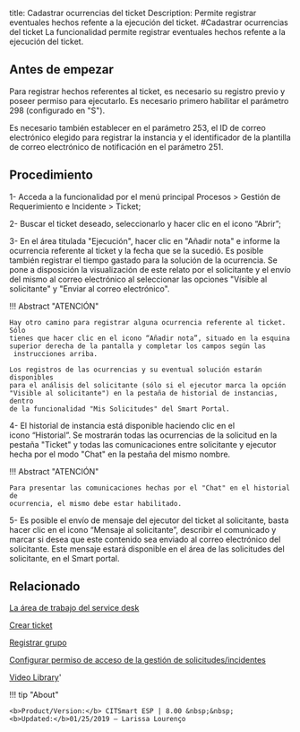 title:  Cadastrar ocurrencias del ticket 
Description: Permite registrar eventuales hechos refente a la ejecución del ticket.
#Cadastrar ocurrencias del ticket
La funcionalidad permite registrar eventuales hechos refente a la ejecución del ticket.

Antes de empezar
----------------

Para registrar hechos referentes al ticket, es necesario su registro previo y
poseer permiso para ejecutarlo. Es necesario primero habilitar el parámetro 298
(configurado en "S").

Es necesario también establecer en el parámetro 253, el ID de correo electrónico
elegido para registrar la instancia y el identificador de la plantilla de correo
electrónico de notificación en el parámetro 251.

Procedimiento
-------------

1-  Acceda a la funcionalidad por el menú principal Procesos \> Gestión de
    Requerimiento e Incidente \> Ticket;

2-  Buscar el ticket deseado, seleccionarlo y hacer clic en el icono “Abrir”;

3-  En el área titulada "Ejecución", hacer clic en "Añadir nota" e informe la
    ocurrencia referente al ticket y la fecha que se la sucedió. Es posible
    también registrar el tiempo gastado para la solución de la ocurrencia. Se
    pone a disposición la visualización de este relato por el solicitante y el
    envío del mismo al correo electrónico al seleccionar las opciones "Vísible
    al solicitante" y "Enviar al correo electrónico".

!!! Abstract "ATENCIÓN"

    Hay otro camino para registrar alguna ocurrencia referente al ticket. Sólo
    tienes que hacer clic en el icono “Añadir nota”, situado en la esquina
    superior derecha de la pantalla y completar los campos según las
     instrucciones arriba.

    Los registros de las ocurrencias y su eventual solución estarán disponibles
    para el análisis del solicitante (sólo si el ejecutor marca la opción
    "Visible al solicitante") en la pestaña de historial de instancias, dentro
    de la funcionalidad "Mis Solicitudes" del Smart Portal.

4-  El historial de instancia está disponible haciendo clic en el
    icono “Historial”. Se mostrarán todas las ocurrencias de la solicitud en la
    pestaña "Ticket" y todas las comunicaciones entre solicitante y ejecutor
    hecha por el modo "Chat" en la pestaña del mismo nombre.

!!! Abstract "ATENCIÓN"

    Para presentar las comunicaciones hechas por el "Chat" en el historial de
    ocurrencia, el mismo debe estar habilitado.

5-  Es posible el envío de mensaje del ejecutor del ticket al solicitante, basta
    hacer clic en el icono “Mensaje al solicitante”, describir el comunicado y
    marcar si desea que este contenido sea enviado al correo electrónico del
    solicitante. Este mensaje estará disponible en el área de las solicitudes
    del solicitante, en el Smart portal.


Relacionado
-----------

[La área de trabajo del service desk](/es-es/citsmart-esp-8/processes/tickets/use/desktop-of-service-desk.html)

[Crear ticket](/es-es/citsmart-esp-8/processes/tickets/use/create-ticket.html)

[Registrar grupo](/es-es/citsmart-esp-8/initial-settings/access-settings/user/register-groups.html)

[Configurar permiso de acceso de la gestión de solicitudes/incidentes](/es-es/citsmart-esp-8/processes/tickets/configuration/configure-access-permission-ticket.html)

<i class='fa fa-youtube-play  fa-2x' style='color:#97ce17;vertical-align: middle;'> </i> [Video Library](https://www.youtube.com/playlist?list=PLB5qK2uzf2ROfIFL9F-3s-gomHNzudBEy)'

!!! tip "About"

    <b>Product/Version:</b> CITSmart ESP | 8.00 &nbsp;&nbsp;
    <b>Updated:</b>01/25/2019 – Larissa Lourenço

